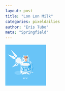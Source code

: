 ```yaml
---
layout: post
title: "Lon Lon Milk"
categories: pixeldailies
author: "Eris Tubo"
meta: "Springfield"
---
```

![image tooltip here](https://github.com/ErisTubo/Pixel-Dailies/blob/master/010/010Bottle-10012018-LonLonMilk-1.gif?raw=true)
